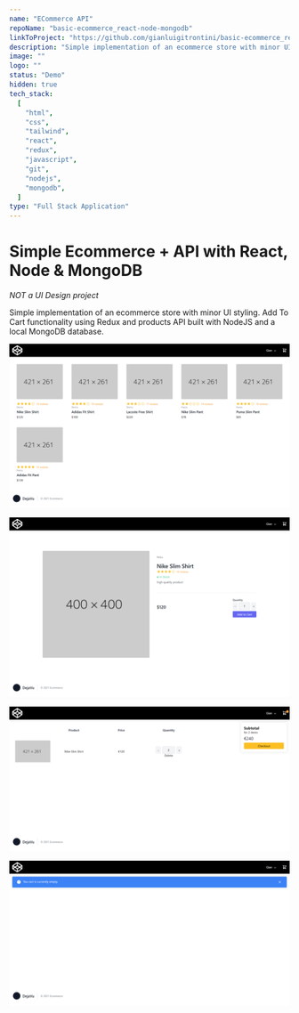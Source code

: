 ```yaml
---
name: "ECommerce API"
repoName: "basic-ecommerce_react-node-mongodb"
linkToProject: "https://github.com/gianluigitrontini/basic-ecommerce_react-node-mongodb"
description: "Simple implementation of an ecommerce store with minor UI styling. Authentication, Cart functionality using Redux and products API built with Node.js and MongoDB."
image: ""
logo: ""
status: "Demo"
hidden: true
tech_stack:
  [
    "html",
    "css",
    "tailwind",
    "react",
    "redux",
    "javascript",
    "git",
    "nodejs",
    "mongodb",
  ]
type: "Full Stack Application"
---
```


# Simple Ecommerce + API with React, Node & MongoDB

_NOT a UI Design project_

Simple implementation of an ecommerce store with minor UI styling.
Add To Cart functionality using Redux and products API built with NodeJS and a local MongoDB database.

![Homepage for Desktop](https://raw.githubusercontent.com/gianluigitrontini/preview-images/main/full-ecommerce/homepage-desktop.png)

![Product Page for Desktop](https://raw.githubusercontent.com/gianluigitrontini/preview-images/main/full-ecommerce/productpage-desktop.png)

![Cart Page for Desktop](https://raw.githubusercontent.com/gianluigitrontini/preview-images/main/full-ecommerce/cart-desktop.png)

![Empty Cart for Desktop](https://raw.githubusercontent.com/gianluigitrontini/preview-images/main/full-ecommerce/emptycart-desktop.png)
